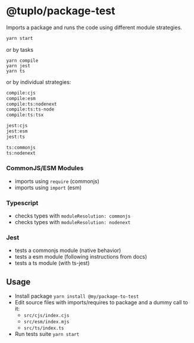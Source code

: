 # @tuplo/package-test

Imports a package and runs the code using different module strategies.

```bash
yarn start
```
or by tasks

```
yarn compile
yarn jest
yarn ts
```

or by individual strategies:

```bash
compile:cjs
compile:esm
compile:ts:nodenext
compile:ts:ts-node
compile:ts:tsx

jest:cjs
jest:esm
jest:ts

ts:commonjs
ts:nodenext

```

### CommonJS/ESM Modules

- imports using `require` (commonjs)
- imports using `import` (esm)

### Typescript

- checks types with `moduleResolution: commonjs`
- checks types with `moduleResolution: nodenext` 

### Jest

- tests a commonjs module (native behavior)
- tests a esm module (following instructions from docs)
- tests a ts module (with ts-jest)

## Usage

- Install package `yarn install @my/package-to-test`
- Edit source files with imports/requires to package and a dummy call to it:
	- `src/cjs/index.cjs`
	- `src/esm/index.mjs`
	- `src/ts/index.ts`
- Run tests suite `yarn start`

